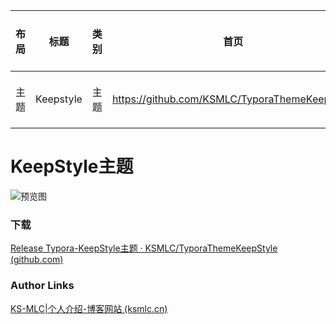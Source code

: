 | 布局 | 标题      | 类别 | 首页                                          | 下载                                                         | 作者   | 缩略图        | typora-root-url （英语） |
| ---- | --------- | ---- | --------------------------------------------- | ------------------------------------------------------------ | ------ | ------------- | ------------------------ |
| 主题 | Keepstyle | 主题 | https://github.com/KSMLC/TyporaThemeKeepStyle | [Release Typora-KeepStyle主题 · KSMLC/TyporaThemeKeepStyle (github.com)](https://github.com/KSMLC/TyporaThemeKeepStyle/releases/tag/KeepStyle) | KS-MLC | keepstyle.png | ../../                   |

# KeepStyle主题

![预览图](https://raw.githubusercontent.com/KSMLC/TyporaThemeKeepStyle/gh-pages/media/theme/KeepStyle/KeepStyle.png)

### 下载

[Release Typora-KeepStyle主题 · KSMLC/TyporaThemeKeepStyle (github.com)](https://github.com/KSMLC/TyporaThemeKeepStyle/releases/tag/KeepStyle)

### Author Links

[KS-MLC|个人介绍-博客网站 (ksmlc.cn)](https://www.ksmlc.cn/)
